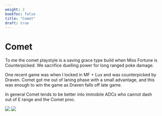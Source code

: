 ```yaml
---
weight: 2
bookToc: false
title: "Comet"
draft: true
---
```

# Comet

To me the comet playstyle is a saving grace type build when Miss Fortune is Counterpicked. We sacrifice duelling power for long ranged poke damage. 

One recent game was when I locked in MF + Lux and was counterpicked by Draven. Comet got me out of laning phase with a small advantage, and this was enough to win the game as Draven falls off late game.

In general Comet tends to be better into immobile ADCs who cannot dash out of E range and the Comet proc. 

![](/dragontail/perk-images/Styles/Sorcery/ArcaneComet/ArcaneComet.png?width=14px)
![](/dragontail/perk-images/Styles/Sorcery/ManaflowBand/ManaflowBand.png)